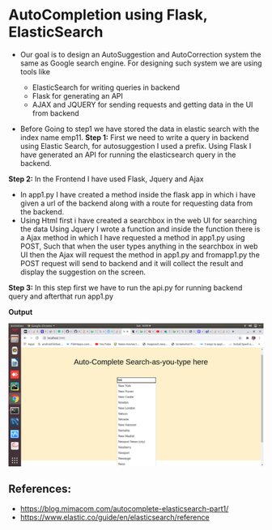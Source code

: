 # AutoCompletion using Flask, ElasticSearch

* Our goal is to design an AutoSuggestion and AutoCorrection system the same as Google search engine. 
For designing such system we are using tools like
  * ElasticSearch  for writing queries in backend 
  * Flask for generating an API 
  * AJAX and JQUERY for sending requests and getting data in the UI from backend
  
* Before Going to step1 we have stored the data in elastic search with the index name emp11.
**Step 1:**  First we need to write a query in backend using Elastic Search, for autosuggestion 
I used a prefix.
Using Flask I have generated an API for running the elasticsearch query in the backend.

**Step 2:** In the Frontend I have used Flask, Jquery and Ajax 
* In app1.py I have created a method inside the flask app in which i have given a url of the backend 
  along with a route for requesting data from the backend.
* Using Html first i have created a searchbox in the web UI for searching the data
  Using Jquery I wrote  a function and inside the function  there is a Ajax method in which 
  I have requested a method in app1.py using POST, Such that when the user types anything in the 
  searchbox in web UI then the Ajax will request the method in app1.py and fromapp1.py the POST request will send 
  to backend and it will collect the result and display the suggestion on the screen.


**Step 3:** In this step first we have to run the api.py for running backend query and afterthat 
run app1.py


**Output**

![Alt text](https://github.com/phani-1995/Elasticsearch_Autocompletion/blob/master/output/Screenshot%20from%202020-10-31%2016-09-53.png)


## References:
* https://blog.mimacom.com/autocomplete-elasticsearch-part1/
* https://www.elastic.co/guide/en/elasticsearch/reference








